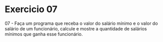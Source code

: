 # Exercicio 07

07 - Faça um programa que receba o valor do salário mínimo e o valor do salário de um funcionário, calcule e mostre a quantidade de salários mínimos que ganha esse funcionário.